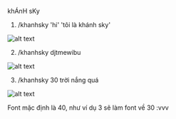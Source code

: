 khÁnH sKy

1. /khanhsky 'hi' 'tôi là khánh sky'

![alt text](https://cdn.discordapp.com/attachments/741964684516655147/846646871069818890/190943546_319624486207773_8817842439651564351_n.png)

2. /khanhsky djtmewibu

![alt text](https://cdn.discordapp.com/attachments/741964684516655147/846646872184586270/191334058_313796297022449_5733272914923224470_n.png)

3. /khanhsky 30 trời nắng quá

![alt text](https://cdn.discordapp.com/attachments/741964684516655147/846646873720487949/191335348_307079060910225_7539389763873621011_n.png)

Font mặc định là 40, như ví dụ 3 sẽ làm font về 30 :vvv
